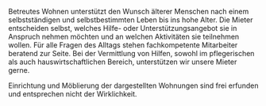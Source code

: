 Betreutes Wohnen unterstützt den Wunsch älterer Menschen nach einem selbstständigen und selbstbestimmten Leben bis ins hohe Alter. Die Mieter entscheiden selbst, welches Hilfe- oder Unterstützungsangebot sie in Anspruch nehmen möchten und an welchen Aktivitäten sie teilnehmen wollen. Für alle Fragen des Alltags stehen fachkompetente Mitarbeiter beratend zur Seite. Bei der Vermittlung von Hilfen, sowohl im pflegerischen als auch hauswirtschaftlichen Bereich, unterstützen wir unsere Mieter gerne.

Einrichtung und Möblierung der dargestellten Wohnungen sind frei erfunden und entsprechen nicht der Wirklichkeit.